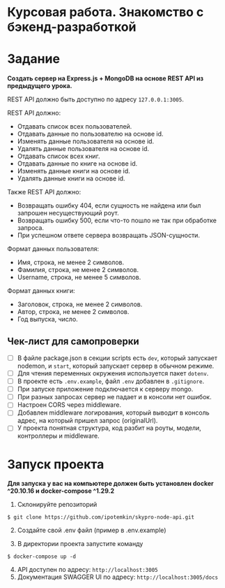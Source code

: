 # Курсовая работа. Знакомство с бэкенд-разработкой

# Задание

**Создать сервер на Express.js + MongoDB на основе REST API из предыдущего урока.**

REST API должно быть доступно по адресу `127.0.0.1:3005`.

REST API должно:

- Отдавать список всех пользователей.
- Отдавать данные по пользователю на основе id.
- Изменять данные пользователя на основе id.
- Удалять данные пользователя на основе id.
- Отдавать список всех книг.
- Отдавать данные по книге на основе id.
- Изменять данные книги на основе id.
- Удалять данные книги на основе id.

Также REST API должно:

- Возвращать ошибку 404, если сущность не найдена или был запрошен несуществующий роут.
- Возвращать ошибку 500, если что-то пошло не так при обработке запроса.
- При успешном ответе сервера возвращать JSON-сущности.

Формат данных пользователя:

- Имя, строка, не менее 2 символов.
- Фамилия, строка, не менее 2 символов.
- Username, строка, не менее 5 символов.

Формат данных книги:

- Заголовок, строка, не менее 2 символов.
- Автор, строка, не менее 2 символов.
- Год выпуска, число.

## **Чек-лист для самопроверки**

- [ ]  В файле package.json в секции scripts есть `dev`, который запускает nodemon, и `start`, который запускает сервер в обычном режиме.
- [ ]  Для чтения переменных окружения используется пакет `dotenv`.
- [ ]  В проекте есть `.env.example`, файл `.env` добавлен в `.gitignore`.
- [ ]  При запуске приложение подключается к серверу mongo.
- [ ]  При разных запросах сервер не падает и в консоли нет ошибок.
- [ ]  Настроен CORS через middleware.
- [ ]  Добавлен middleware логирования, который выводит в консоль адрес, на который пришел запрос (originalUrl).
- [ ]  У проекта понятная структура, код разбит на роуты, модели, контроллеры и middleware.

# Запуск проекта

**Для запуска у вас на компьютере должен быть установлен docker ^20.10.16 и docker-compose ^1.29.2**

1. Склонируйте репозиторий
```
$ git clone https://github.com/ipotemkin/skypro-node-api.git
```
2. Создайте свой .env файл (пример в .env.example)

3. В директории проекта запустите команду
```
$ docker-compose up -d
```
4. API доступен по адресу: ``http://localhost:3005``
5. Документация SWAGGER UI по адресу: ``http://localhost:3005/docs``